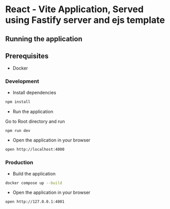 # React - Vite Application, Served using Fastify server and ejs template

## Running the application

## Prerequisites

- Docker

### Development

- Install dependencies

```bash
npm install
```

- Run the application

Go to Root directory and run

```bash
npm run dev
```

- Open the application in your browser

```bash
open http://localhost:4000
```

### Production

- Build the application

```bash
docker compose up --build
```

- Open the application in your browser

```bash
open http://127.0.0.1:4001
```
